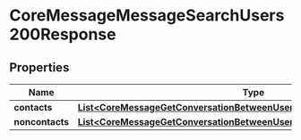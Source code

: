 

# CoreMessageMessageSearchUsers200Response


## Properties

| Name | Type | Description | Notes |
|------------ | ------------- | ------------- | -------------|
|**contacts** | [**List&lt;CoreMessageGetConversationBetweenUsers200ResponseMembersInner&gt;**](CoreMessageGetConversationBetweenUsers200ResponseMembersInner.md) |  |  |
|**noncontacts** | [**List&lt;CoreMessageGetConversationBetweenUsers200ResponseMembersInner&gt;**](CoreMessageGetConversationBetweenUsers200ResponseMembersInner.md) |  |  |




